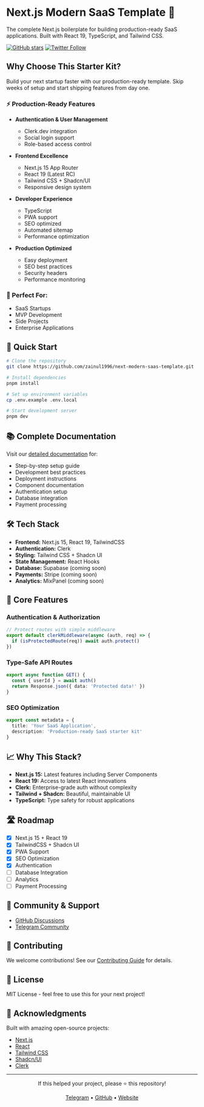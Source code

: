 # Next.js Modern SaaS Template 🚀

The complete Next.js boilerplate for building production-ready SaaS applications. Built with React 19, TypeScript, and Tailwind CSS.

[![GitHub stars](https://img.shields.io/github/stars/zainul1996/nextjs-modern-saas-template?style=social)](https://github.com/zainul1996/nextjs-modern-saas-template/stargazers)
[![Twitter Follow](https://img.shields.io/twitter/follow/zainul1996?style=social)](https://twitter.com/zainul1996)

## Why Choose This Starter Kit?

Build your next startup faster with our production-ready template. Skip weeks of setup and start shipping features from day one.

### ⚡️ Production-Ready Features

- **Authentication & User Management**
  - Clerk.dev integration
  - Social login support
  - Role-based access control

- **Frontend Excellence**
  - Next.js 15 App Router
  - React 19 (Latest RC)
  - Tailwind CSS + Shadcn/UI
  - Responsive design system

- **Developer Experience**
  - TypeScript
  - PWA support
  - SEO optimized
  - Automated sitemap
  - Performance optimization

- **Production Optimized**
  - Easy deployment
  - SEO best practices
  - Security headers
  - Performance monitoring

### 🎯 Perfect For:

- SaaS Startups
- MVP Development
- Side Projects
- Enterprise Applications

## 🚀 Quick Start

```bash
# Clone the repository
git clone https://github.com/zainul1996/next-modern-saas-template.git

# Install dependencies
pnpm install

# Set up environment variables
cp .env.example .env.local

# Start development server
pnpm dev
```

## 📚 Complete Documentation

Visit our [detailed documentation](https://zainulcain.notion.site/Next-js-Modern-SaaS-Template-Guide-WIP-13fc7a52c3968065bf8fcf45df02561e?pvs=4) for:

- Step-by-step setup guide
- Development best practices
- Deployment instructions
- Component documentation
- Authentication setup
- Database integration
- Payment processing

## 🛠 Tech Stack

- **Frontend:** Next.js 15, React 19, TailwindCSS
- **Authentication:** Clerk
- **Styling:** Tailwind CSS + Shadcn UI
- **State Management:** React Hooks
- **Database:** Supabase (coming soon)
- **Payments:** Stripe (coming soon)
- **Analytics:** MixPanel (coming soon)

## 🎯 Core Features

### Authentication & Authorization
```typescript
// Protect routes with simple middleware
export default clerkMiddleware(async (auth, req) => {
  if (isProtectedRoute(req)) await auth.protect()
})
```

### Type-Safe API Routes
```typescript
export async function GET() {
  const { userId } = await auth()
  return Response.json({ data: 'Protected data!' })
}
```

### SEO Optimization
```typescript
export const metadata = {
  title: 'Your SaaS Application',
  description: 'Production-ready SaaS starter kit'
}
```

## 📈 Why This Stack?

- **Next.js 15:** Latest features including Server Components
- **React 19:** Access to latest React innovations
- **Clerk:** Enterprise-grade auth without complexity
- **Tailwind + Shadcn:** Beautiful, maintainable UI
- **TypeScript:** Type safety for robust applications

## 🛣 Roadmap

- [x] Next.js 15 + React 19
- [x] TailwindCSS + Shadcn UI
- [x] PWA Support
- [x] SEO Optimization
- [x] Authentication
- [ ] Database Integration
- [ ] Analytics
- [ ] Payment Processing
<!-- - [ ] Admin Dashboard
- [ ] Email Templates -->

## 💪 Community & Support

- [GitHub Discussions](https://github.com/zainul1996/nextjs-modern-saas-template/discussions)
- [Telegram Community](https://t.me/modernUI)

## 🤝 Contributing

We welcome contributions! See our [Contributing Guide](CONTRIBUTING.md) for details.

## 📝 License

MIT License - feel free to use this for your next project!

## 🙏 Acknowledgments

Built with amazing open-source projects:
- [Next.js](https://nextjs.org/)
- [React](https://react.dev/)
- [Tailwind CSS](https://tailwindcss.com/)
- [Shadcn/UI](https://ui.shadcn.com/)
- [Clerk](https://clerk.dev/)

---

<p align="center">If this helped your project, please ⭐️ this repository!</p>

<p align="center">
  <a href="https://t.me/pythondev">Telegram</a> •
  <a href="https://github.com/zainul1996">GitHub</a> •
  <a href="https://zainul.me">Website</a>
</p>